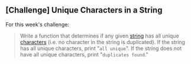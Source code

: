 ## [Challenge] Unique Characters in a String

For this week's challenge: 

>Write a function that determines if any given [string](https://en.wikipedia.org/wiki/String_(computer_science)) has all unique [characters](https://en.wikipedia.org/wiki/Character_(computing)) (i.e. no character in the string is duplicated). If the string has all unique characters, print "`all unique`". If the string does not have all unique characters, print "`duplicates found`."
